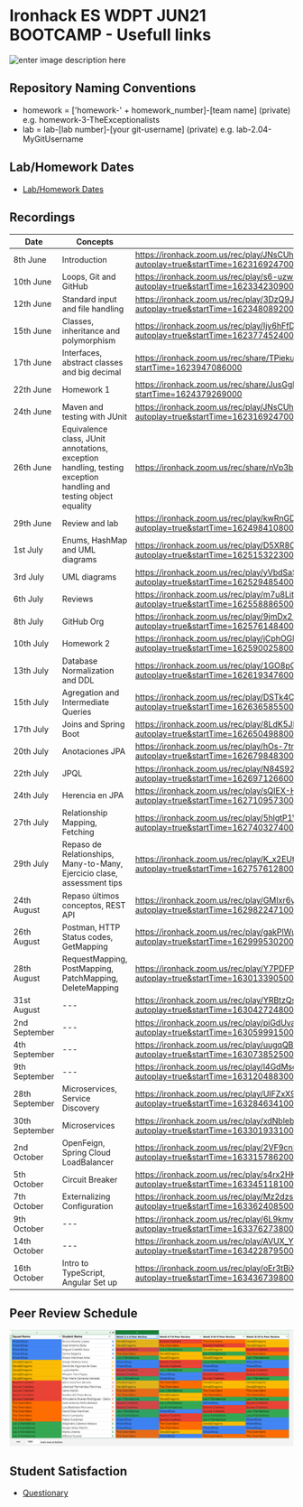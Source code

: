 # Ironhack ES WDPT JUN21 BOOTCAMP - Usefull links

![enter image description here](https://avatars.githubusercontent.com/u/54281267?s=280&v=4)

## Repository Naming Conventions
- homework = ['homework-' + homework_number]-[team name] (private) e.g. homework-3-TheExceptionalists
- lab = lab-[lab number]-[your git-username] (private) e.g. lab-2.04-MyGitUsername

## Lab/Homework Dates
- [Lab/Homework Dates](https://docs.google.com/spreadsheets/d/1tpw8vD7zLjgnOP7_95Lr8erMxbR1I3fnPhFler4UEJc/edit#gid=0)  

## Recordings
| Date | Concepts | Link |
| --- | --- | --- |
| 8th June | Introduction | https://ironhack.zoom.us/rec/play/JNsCUheqi_DBHDZ10UWsiq149hj8WEp9OfY0CHt0IrsQ4VJlBAtK8imgtKzblsYFnD3pjI6_6nybP_1m.J7-g-rPdIDtVaZ-r?autoplay=true&startTime=1623169247000 |
| 10th June | Loops, Git and GitHub | https://ironhack.zoom.us/rec/play/s6-uzw0scBuVPra923wKx79Ftr_2jQfpnTOyy05Z2LVYWlvPr12JXiLHoEL2DLaxJGAvDe7ctXzK_F-R.DUZnVHJGHZX5B1lA?autoplay=true&startTime=1623342309000 |
| 12th June | Standard input and file handling | https://ironhack.zoom.us/rec/play/3DzQ9JydsKf_Er9RMhLBcoTXmolEQfQUbwLUpb5hRmPiBdjl3DQUuZNVh_jCL08q11amr_wYMXCJSmrR.sa7DYGFhtEHz12d1?autoplay=true&startTime=1623480892000 |
| 15th June | Classes, inheritance and polymorphism | https://ironhack.zoom.us/rec/play/Ijy6hFfD7-8F8eDjSMSAnYkd0c-iyWS8UVYNfw22zOlnzDSAgkWcRlO46KT0uZWZgfMSAQhbHUTmiq6-.yn51iK2SUPzDgRPO?autoplay=true&startTime=1623774524000 |
| 17th June | Interfaces, abstract classes and big decimal | https://ironhack.zoom.us/rec/share/TPiekuYlyQonWN3C7a1uRPo4nuzsZ-Sw48r4k3K1zKnIqVAYt6-198S1TVJG9CW7.f1ZbXl4JOOLdPyQ7?startTime=1623947086000 |
| 22th June | Homework 1 | https://ironhack.zoom.us/rec/share/JusGghgCbAU5GJquJ94AS6ZMHHrY855mV6Eg6fZNrB39m5iAI1QHfFLoPuLeJ_s.oCOaL9yDFDu4DDuR?startTime=1624379269000 |
| 24th June | Maven and testing with JUnit | https://ironhack.zoom.us/rec/play/JNsCUheqi_DBHDZ10UWsiq149hj8WEp9OfY0CHt0IrsQ4VJlBAtK8imgtKzblsYFnD3pjI6_6nybP_1m.J7-g-rPdIDtVaZ-r?autoplay=true&startTime=1623169247000 |
| 26th June | Equivalence class, JUnit annotations, exception handling, testing exception handling and testing object equality | https://ironhack.zoom.us/rec/share/nVp3bdTjAzfY33IXdlS0VqiyFhAXbugVEFgjo_00kYWalS3-pOJ9YPLXmyEyCj45.F2Ncw2XWJbIx9HXg?startTime=1624690518000 |
| 29th June | Review and lab | https://ironhack.zoom.us/rec/play/kwRnGD5-eOh3cKGxC4Ne13L2RZtRJ3zewZIKAof5w34BzevEJyJ0flqD7xD8t7IT2whA4ZI2zdKsLRHP.RAk_7FmFTi0QN8HH?autoplay=true&startTime=1624984108000 |
| 1st July | Enums, HashMap and UML diagrams | https://ironhack.zoom.us/rec/play/D5XR8CAEfwtxkHuX77VhScfgNGYQniAZKSKloFcqIY0WoketEdtVUCzwl54EaeKx7BcIC4CNvnxX76Nd.JLE7ENRU9RQnmxV1?autoplay=true&startTime=1625153223000 |
| 3rd July | UML diagrams | https://ironhack.zoom.us/rec/play/yVbdSaSaOPFBS_DMd7w7xMXlu93e6INZdjglZxd7cNasivVTk4XQI7AsdwLRc4jVSBS6urHL04P1rvI.AH82MXG8C-utgyXl?autoplay=true&startTime=1625294854000 |
| 6th July | Reviews | https://ironhack.zoom.us/rec/play/m7u8Lit1o9aC5r1LU1rdCL0okb02_mH7kvZgZErsn_CelJc_G9i9P35NsmugXk9LBL_BFFqPu5svLwP1.WAq_0x8-3_n-ejUZ?autoplay=true&startTime=1625588865000 |
| 8th July | GitHub Org | https://ironhack.zoom.us/rec/play/9jmDx2-w6ixgD_fGJavB_Ayme0MJlHX6rs_fE3qI4q7ASji2fGx5jc1LfHESgjpXs3YmtzoiCtoF2mhu.NUgTYveCUTaAJQrW?autoplay=true&startTime=1625761484000 |
| 10th July | Homework 2 | https://ironhack.zoom.us/rec/play/jCphOGKcyK9HzBh3pkRlYNE3Jb479uq3Rmkaz5aFjqutcPOBsRLisCppi9C8wsyd_oW7q4WprTko-tDi.OLB0iurNPLhvJ6cm?autoplay=true&startTime=1625900258000 |
| 13th July | Database Normalization and DDL | https://ironhack.zoom.us/rec/play/1GO8pO6oy1W2pfWw6K6USNWs7ZfoADEnUycVRSNicpzIFcp9p95[…]TH7T2.YC99QzQuHeDx7RFc?autoplay=true&startTime=1626193476000 |
| 15th July | Agregation and Intermediate Queries | https://ironhack.zoom.us/rec/play/DSTk4Cb4jTtrjat9UpU3uojDG7ab8jsfGMcztEHKEJPXV9XpKUI[…]QF1v0.SW-DdtNRu1U-QuF4?autoplay=true&startTime=1626365855000 |
| 17th July | Joins and Spring Boot | https://ironhack.zoom.us/rec/play/8LdK5JRJLUd02WgoAhyyY-QiUE_SwIwvGTBcviL-FPIqlk0UEdx[…]uB8pZ.a85dvrs6H3q1PMXC?autoplay=true&startTime=1626504988000 |
| 20th July | Anotaciones JPA | https://ironhack.zoom.us/rec/play/hOs-7tmBp87jn3PhOxp-sILsDe27kZpgVnNNNx7SnAxGB6VqQ1o[…]8UIVR.Y9uqbd38nruBMVaC?autoplay=true&startTime=1626798483000 |
| 22th July | JPQL | https://ironhack.zoom.us/rec/play/N84S923DJN_TazLG1GYh6QlTGIE7Hj-Q0QQVu23bImPTuD4u7jg[…]Ms9ht.enHDM5sm51D7Obhu?autoplay=true&startTime=1626971266000 |
| 24th July | Herencia en JPA | https://ironhack.zoom.us/rec/play/sQIEX-Hxtl5ImvCfG-8cw0HlShCxFuel1t1M8TfI2mgc1Fh-nGb[…]F4wuZ.RrDex6NtpLSF3Vdz?autoplay=true&startTime=1627109573000 |
| 27th July | Relationship Mapping, Fetching | https://ironhack.zoom.us/rec/play/5hlgtP1W8v8oLo9wH9yI6Ly8HaEjEKEuU0zJJ-Ml5x20j8rAx3jpqxTE6uOjL6GF2VAEY8DMw5y6KOb3.E3ylxkA8tczWOpl8?autoplay=true&startTime=1627403274000 |
| 29th July | Repaso de Relationships, Many-to-Many, Ejercicio clase, assessment tips | https://ironhack.zoom.us/rec/play/K_x2EUttYmvr959a1IzMOXdir1uJXgtGZLtSzL2cZfqtK-4zBs-Owhl-By7lwp8IFzneKLjXukRMKioG.OLhwQfAmeHTVM4vz?autoplay=true&startTime=1627576128000 |
| 24th August | Repaso últimos conceptos, REST API  | https://ironhack.zoom.us/rec/play/GMIxr6vzSBQ6GBbda1VBaWhDes2SN4eZOxxIXtQG449P1OGkBZQ[…]tbkR3.HkHp__DqmwhW8i-g?autoplay=true&startTime=1629822471000 |
| 26th August | Postman, HTTP Status codes, GetMapping | https://ironhack.zoom.us/rec/play/gakPlWuLK3Li4pN-PEoPjZ9N5Bs7RPqO8tqaOIY0IbdGe7X9ydn[…]deff3.4sWptH5XYXXcKOBJ?autoplay=true&startTime=1629995302000 |
| 28th August | RequestMapping, PostMapping, PatchMapping, DeleteMapping | https://ironhack.zoom.us/rec/play/Y7PDFP-B8Bo1h1wXR9TODMhIZ27Bq41FnhuQ1znZeIGWuLmU7Wm[…]yLYxG.SmhHD7TFh3aZYsB0?autoplay=true&startTime=1630133905000 |
| 31st August | --- | https://ironhack.zoom.us/rec/play/YRBtzQsM9Kbnip70DlaJp4kRu8ai3fx8Vm0QNkQX3vR2k2gbmgr-1crMBCjts2jq7hnYO01tTwX-IJoR.KOpUGY801qe_byyu?autoplay=true&startTime=1630427248000 |
| 2nd September | --- | https://ironhack.zoom.us/rec/play/piGdUvaHU5s6JJZAtDi3Y4sI2spCpJ9pM42PPYsIUAhOP2pxHvSHgIYm_VDAs9k5qMJPA7cPaAXtYVR2.WJSpH6csTZVhLz0Y?autoplay=true&startTime=1630599915000 |
| 4th September | --- | https://ironhack.zoom.us/rec/play/uugqQBSwowTD84NE1HGf55aI0GYCG0Q1ORY70ZWQhRHCQEOGsG7_Omi8HrVsCA9V0FRsvyEMD8D6EGXq.5GTBd_WXeNjke_Ue?autoplay=true&startTime=1630738525000 |
| 9th September | --- | https://ironhack.zoom.us/rec/play/l4GdMscUvfi9iF2YPVeIqGeqj55bSzVvE-D47mNjgRtm_Gyznv8xs9jtmmB2YotltNHIXBDxg6bPIrdw.OSIQOdLsXwEJxr7O?autoplay=true&startTime=1631204883000 |
| 28th September | Microservices, Service Discovery | https://ironhack.zoom.us/rec/play/UIFZxX9NSNXNJ6w3OC-wtOivZq3rpUyOw2a73DYKcz_8lcbMhZjohdXNezA8KUYTmH9cxEdVbzQjgv88.Ib4xcoz02jAYGBY3?autoplay=true&startTime=1632846341000 |
| 30th September | Microservices | https://ironhack.zoom.us/rec/play/xdNblebRwdHU0QSTSZ28l5cfwoUG5lSikCxy2kDbGp7CCwgLUQQk-x0WLd0Iuu8eC8Z31hX0oQUoBiMZ.OM2QdInc1Pk4eV78?autoplay=true&startTime=1633019331000 |
| 2nd October | OpenFeign, Spring Cloud LoadBalancer | https://ironhack.zoom.us/rec/play/2VF9cnSczNLjJx8yVAhVSkYMKoCl1Ll6FzTD_Z4cvnuftD7y7IGammcjj2CHYYrzZEheiR_niqLMlbaX.CgvOV2Xm3tUf0WYg?autoplay=true&startTime=1633157862000 |
| 5th October | Circuit Breaker | https://ironhack.zoom.us/rec/play/s4rx2HKBxFAEMFGpP0HdoEZV5OCbsd5YtewhILwqUNVGMkBU272[…]L1xQF.Hh6D-rvlro1T5rrc?autoplay=true&startTime=1633451181000 |
| 7th October | Externalizing Configuration | https://ironhack.zoom.us/rec/play/Mz2dzsZuw6kDGwLnMrEMrH7il5XuMyP3YbRLkaJ4VU39LsGVOyY[…]5nX42.3okmsBsCsCKXkhnT?autoplay=true&startTime=1633624085000 |
| 9th October | --- | https://ironhack.zoom.us/rec/play/6L9kmy3xHoJC92Z90-fulldUaeWceb8BlXqygOagoAJ_JUNzEEKD98VGpvD8t9BPdovInNtKbdrrKF90.0cPIPVc7_xt-P2b2?autoplay=true&startTime=1633762738000 |
| 14th October | --- | https://ironhack.zoom.us/rec/play/AVUX_Y99mb47uP0BSuK1qIygy8lNBj6Sk7PGZGh7YY2obhUR3MTJkZWfGdSDYfGSfJKGafw-iOcXljT8.IBX79TMbC2BZXORH?autoplay=true&startTime=1634228795000 |
| 16th October | Intro to TypeScript, Angular Set up | https://ironhack.zoom.us/rec/play/oEr3tBjXqureGzZWnQfJS6TPFuSVRBe4SKozS2tTbQN-2136XXJiEXyU5hfhu4HG4sE3f22WOXWYF3vD.w0pbr-e7sl2TUsEo?autoplay=true&startTime=1634367398000 |


## Peer Review Schedule
![enter image description here](https://github.com/ES-IH-WDPT-JUN21/usefull-links/blob/main/peerReviewSchedule.png)

## Student Satisfaction 
- [Questionary](https://ironhack.typeform.com/to/vELPxhbY)

